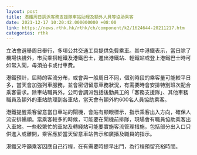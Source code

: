 ```yaml
---
layout: post
title: 港鐵周日調派客務支援隊車站助理及額外人員等協助乘客
date: 2021-12-17 10:20:42.000000000 +08:00
link: https://news.rthk.hk/rthk/ch/component/k2/1624644-20211217.htm
categories: rthk
---
```


立法會選舉周日舉行，多項公共交通工具提供免費乘車。其中港鐵表示，當日除了機場快綫外，市民乘搭輕鐵及港鐵巴士，進出港鐵站、輕鐵站或登上港鐵巴士時可如常入閘，毋須拍卡或付車費。

港鐵預計，屆時的客流分布，或會與一般周日不同，個別時段的乘客量可能較平日多，當天會加強列車服務，並會密切留意車務狀況，有需要時會安排特別班次配合乘客需求。除車站職員外，公司會調派包括後勤員工的「客務支援隊」、其他車務職員及額外的車站助理到各車站，當天會有額外約600名人員協助乘客。

港鐵提醒乘客留意當日車站的閘機，會貼有顯眼標示，指示乘客出入方向，確保人流安排暢順。當乘客較多的時候，可能要在閘機前排隊，現場會有職員協助乘客出入車站。一些較繁忙的車站及轉綫站可能要實施客流管理措施，包括部分出入口只供進入或離開，乘客應於當天留意車站告示和廣播及職員的指示。

港鐵又呼籲乘客因應自己行程，在有需要時提早出門，為行程預留充裕時間。
